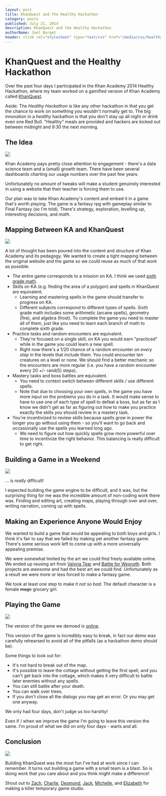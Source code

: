 ```yaml
---
layout: post
title: KhanQuest and the Healthy Hackathon
category: posts
published: July 21, 2014
description: KhanQuest and the Healthy Hackathon
authorName: Joel Burget
header: <link rel="stylesheet" type="text/css" href="/media/css/healthy-hackathon.css" media="screen, projection" />
---
```

# KhanQuest and the Healthy Hackathon

Over the past four days I participated in the Khan Academy 2014 Healthy Hackathon, where my team worked on a gamified version of Khan Academy called [KhanQuest](https://github.com/Khan/KhanQuest).

Aside: The *Healthy Hackathon* is like any other hackathon in that you get the chance to work on something you wouldn't normally get to. The big innovation in a *healthy* hackathon is that you don't stay up all night or drink even one Red Bull. "Healthy" meals are provided and hackers are kicked out between midnight and 9:30 the next morning.

## The Idea

![](/media/img/healthy-hackathon/opening.png)

Khan Academy pays pretty close attention to engagement - there's a data science team and a (small) growth team. There have been several dashboards charting our usage numbers over the past few years.

Unfortunately no amount of tweaks will make a student genuinely interested in using a website that their teacher is forcing them to use.

Our plan was to take Khan Academy's content and embed it in a game that's worth playing. The game is a fantasy rpg with gameplay similar to Final Fantasy (so I'm told). There's strategy, exploration, levelling up, interesting decisions, and *math*.

## Mapping Between KA and KhanQuest

![](/media/img/healthy-hackathon/acquire.png)

A lot of thought has been poured into the content and structure of Khan Academy and its pedagogy. We wanted to create a tight mapping between the original website and the game so we could reuse as much of that work as possible.

* The entire game corresponds to a mission on KA. I think we used [sixth grade math](https://www.khanacademy.org/mission/cc-sixth-grade-math).
* Skills on KA (e.g. finding the area of a polygon) and spells in KhanQuest are equivalent.
    + Learning and mastering spells in the game should transfer to progress on KA.
    + Different subjects correspond to different types of spells. Sixth grade math includes some arithmetic (arcane spells), geometry (fire), and algebra (frost). To complete the game you need to master all of them, just like you need to learn each branch of math to complete sixth grade.
* Practice tasks and random encounters are equivalent.
    + They're focused on a single skill, on KA you would earn "practiced" while in the game you could learn a new spell.
    + Right now there's a 1/20 chance of a random encounter *on every step* in the levels that include them. You could encounter ten creatures on a level or none. We should find a better mechanic so the encounters are more regular (i.e. you have a random encounter every 20 +/- rand(5) steps).
* Mastery tasks and boss battles are equivalent.
    + You need to context switch between different skills / use different spells.
    + Note that due to choosing your own spells, in the game you have more input on the problems you do in a task. It would make sense to have to use one of each type of spell to defeat a boss, but as far as I know we didn't get as far as figuring out how to make you practice exactly the skills you should review in a mastery task.
* You're incentivized to review skills because spells grow in power the longer you go without using them - so you'll want to go back and occasionally use the spells you learned long ago.
    + We need to figure out how quickly spells grow more powerful over time to incentivize the right behavior. This balancing is really difficult to get right.

## Building a Game in a Weekend

![](/media/img/healthy-hackathon/enemies.png)

... is *really* difficult!

I expected building the game engine to be difficult, and it was, but the surprising thing for me was the incredible amount of non-coding work there was. Finding and editing art, creating maps, playing through over and over, writing narration, coming up with spells.

## Making an Experience Anyone Would Enjoy

We wanted to build a game that would be appealing to both boys and girls. I think it's fair to say that we failed by making yet another fantasy game. There's some serious work left to come up with a more universally appealing premise.

We were somewhat limited by the art we could find freely available online. We ended up reusing art from [Valyria Tear](https://github.com/Bertram25/ValyriaTear) and [Battle for Wesnoth](http://www.wesnoth.org/). Both projects are *awesome* and had the best art we could find. Unfortunately as a result we were more or less forced to make a fantasy game.

We took at least one step to make it *not so bad*. The default character is a female <s>mage</s> grocery girl.

## Playing the Game

![](/media/img/healthy-hackathon/snow.png)

The version of the game we demoed is [online](http://khan.github.io/KhanQuest/).

This version of the game is incredibly easy to break, in fact our demo was carefully rehearsed to avoid all of the pitfalls (as a hackathon demo should be).

Some things to look out for:

* It's not hard to break out of the map.
* It's possible to leave the cottage without getting the first spell, and you can't get back into the cottage, which makes it very difficult to battle later enemies without any spells.
* You can still battle after your death.
* You can walk over trees.
* If you don't close all the dialogs you may get an error. Or you may get one anyway.

We only had four days, don't judge us too harshly!

Even if / when we improve the game I'm going to leave this version the same. I'm proud of what we did on only four days - warts and all.

## Conclusion

![](/media/img/healthy-hackathon/battle.png)

Building KhanQuest was the most fun I've had at work since I can remember. It turns out building a game with a small team is a blast. So is doing work that you care about and you think might make a difference!

Shout out to [Zach](https://github.com/zgotsch), [Charlie](http://www.princeton.edu/~crmarsh/khanquest/), [Desmond](http://desmondbrand.com/), [Jack](https://github.com/jacktoole1), [Michelle](https://twitter.com/himichelletodd), and [Elizabeth](http://www.elizabethylin.com/about/) for making a killer temporary game studio.
